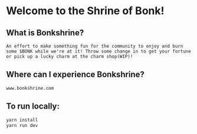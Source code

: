 # Welcome to the Shrine of Bonk!

## What is Bonkshrine?
    An effort to make something fun for the community to enjoy and burn some $BONK while we're at it! Throw some change in to get your fortune or pick up a lucky charm at the charm shop(WIP)! 

## Where can I experience Bonkshrine?
    www.bonkshrine.com 

## To run locally:
```bash
yarn install
yarn run dev
```

